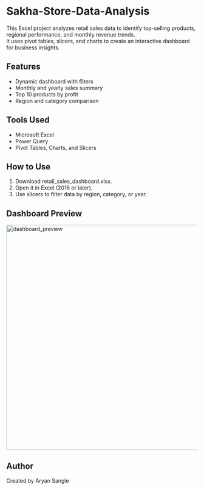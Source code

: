 # Sakha-Store-Data-Analysis
This Excel project analyzes retail sales data to identify top-selling products, regional performance, and monthly revenue trends.  
It uses pivot tables, slicers, and charts to create an interactive dashboard for business insights.

## Features
- Dynamic dashboard with filters  
- Monthly and yearly sales summary  
- Top 10 products by profit  
- Region and category comparison  

## Tools Used
- Microsoft Excel  
- Power Query  
- Pivot Tables, Charts, and Slicers  

## How to Use
1. Download retail_sales_dashboard.xlsx.  
2. Open it in Excel (2016 or later).  
3. Use slicers to filter data by region, category, or year.  

## Dashboard Preview
<img width="1506" height="591" alt="dashboard_preview" src="https://github.com/user-attachments/assets/c6d16bac-d419-4bdd-b168-1993fa9eec06" />


## Author
Created by Aryan Sangle  
